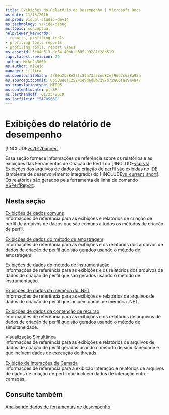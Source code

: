 ```yaml
---
title: Exibições do Relatório de Desempenho | Microsoft Docs
ms.date: 11/15/2016
ms.prod: visual-studio-dev14
ms.technology: vs-ide-debug
ms.topic: conceptual
helpviewer_keywords:
- reports, profiling tools
- profiling tools reports
- profiling tools, report views
ms.assetid: 3e84e513-dc64-40bb-b385-03281f28b519
caps.latest.revision: 29
author: MikeJo5000
ms.author: mikejo
manager: jillfra
ms.openlocfilehash: 3390a2b38e82fc89a73a5ced82ef96d7c638a95a
ms.sourcegitcommit: 8b538eea125241e9d6d8b7297b72a66faa9a4a47
ms.translationtype: MTE95
ms.contentlocale: pt-BR
ms.lasthandoff: 01/23/2019
ms.locfileid: "54785668"
---
```

# <a name="performance-report-views"></a>Exibições do relatório de desempenho
[!INCLUDE[vs2017banner](../includes/vs2017banner.md)]

Essa seção fornece informações de referência sobre os relatórios e as exibições das Ferramentas de Criação de Perfil do [!INCLUDE[vsprvs](../includes/vsprvs-md.md)]. Exibições dos arquivos de dados de criação de perfil são exibidas no IDE (ambiente de desenvolvimento integrado) do [!INCLUDE[vs_current_short](../includes/vs-current-short-md.md)]. Os relatórios são gerados pela ferramenta de linha de comando [VSPerfReport](../profiling/vsperfreport.md).  
  
## <a name="in-this-section"></a>Nesta seção  
 [Exibições de dados comuns](../profiling/common-data-views.md)  
 Informações de referência para as exibições e relatórios de criação de perfil de arquivos de dados que são comuns a todos os métodos de criação de perfil.  
  
 [Exibições de dados do método de amostragem](../profiling/profiler-sampling-method-data-views.md)  
 Informações de referência para as exibições e os relatórios dos arquivos de dados de criação de perfil que são gerados usando o método de amostragem.  
  
 [Exibições de dados do método de instrumentação](../profiling/instrumentation-method-data-views.md)  
 Informações de referência para as exibições e os relatórios dos arquivos de dados de criação de perfil que são gerados usando o método de instrumentação.  
  
 [Exibições de dados da memória do .NET](../profiling/dotnet-memory-data-views.md)  
 Informações de referência para as exibições e relatórios de arquivos de dados de criação de perfil que incluem dados de memória .NET.  
  
 [Exibições de dados da contenção de recurso](../profiling/resource-contention-data-views.md)  
 Informações de referência para as exibições e os relatórios de arquivos de dados de criação de perfil que são gerados usando o método de simultaneidade.  
  
 [Visualização Simultânea](../profiling/concurrency-visualizer.md)  
 Informações de referência para as exibições e relatórios de arquivos de dados de criação de perfil gerados usando o método de simultaneidade e que incluem dados de execução de threads.  
  
 [Exibição de Interações de Camada](../profiling/tier-interactions-view.md)  
 Informações de referência para a exibição Interação e relatórios de arquivos de dados de criação de perfil que incluem dados de interação entre camadas.  
  
## <a name="see-also"></a>Consulte também  
 [Analisando dados de ferramentas de desempenho](../profiling/analyzing-performance-tools-data.md)
